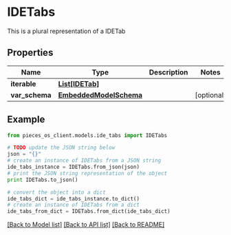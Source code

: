 # IDETabs

This is a plural representation of a IDETab

## Properties
Name | Type | Description | Notes
------------ | ------------- | ------------- | -------------
**iterable** | [**List[IDETab]**](IDETab.md) |  | 
**var_schema** | [**EmbeddedModelSchema**](EmbeddedModelSchema.md) |  | [optional] 

## Example

```python
from pieces_os_client.models.ide_tabs import IDETabs

# TODO update the JSON string below
json = "{}"
# create an instance of IDETabs from a JSON string
ide_tabs_instance = IDETabs.from_json(json)
# print the JSON string representation of the object
print IDETabs.to_json()

# convert the object into a dict
ide_tabs_dict = ide_tabs_instance.to_dict()
# create an instance of IDETabs from a dict
ide_tabs_from_dict = IDETabs.from_dict(ide_tabs_dict)
```
[[Back to Model list]](../README.md#documentation-for-models) [[Back to API list]](../README.md#documentation-for-api-endpoints) [[Back to README]](../README.md)



